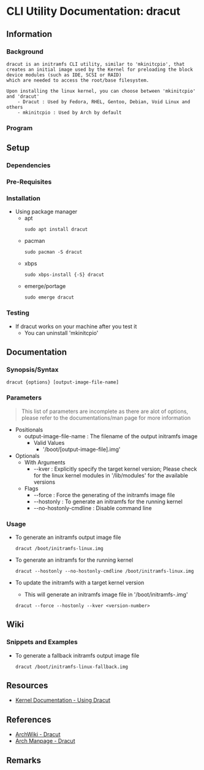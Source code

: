 # CLI Utility Documentation: dracut

## Information
### Background
```
dracut is an initramfs CLI utility, similar to 'mkinitcpio', that creates an initial image used by the Kernel for preloading the block device modules (such as IDE, SCSI or RAID)
which are needed to access the root/base filesystem.

Upon installing the linux kernel, you can choose between 'mkinitcpio' and 'dracut'
    - Dracut : Used by Fedora, RHEL, Gentoo, Debian, Void Linux and others
    - mkinitcpio : Used by Arch by default
```
### Program

## Setup
### Dependencies
### Pre-Requisites
### Installation
- Using package manager
    - apt
        ```console
        sudo apt install dracut
        ```
    - pacman
        ```console
        sudo pacman -S dracut
        ```
    - xbps
        ```console
        sudo xbps-install {-S} dracut
        ```
    - emerge/portage
        ```console
        sudo emerge dracut
        ```

### Testing
- If dracut works on your machine after you test it
    + You can uninstall 'mkinitcpio'

## Documentation

### Synopsis/Syntax
```console
dracut {options} [output-image-file-name]
```

### Parameters
> This list of parameters are incomplete as there are alot of options, please refer to the documentations/man page for more information
- Positionals
    - output-image-file-name : The filename of the output initramfs image
        - Valid Values
            + '/boot/[output-image-file].img'
- Optionals
    - With Arguments
        + --kver <kernel-version> : Explicitly specify the target kernel version; Please check for the linux kernel modules in '/lib/modules' for the available versions
    - Flags
        + --force : Force the generating of the initramfs image file
        + --hostonly : To generate an initramfs for the running kernel
        + --no-hostonly-cmdline : Disable command line

### Usage
- To generate an initramfs output image file
    ```console
    dracut /boot/initramfs-linux.img
    ```

- To generate an initramfs for the running kernel
    ```console
    dracut --hostonly --no-hostonly-cmdline /boot/initramfs-linux.img
    ```

- To update the initramfs with a target kernel version
    + This will generate an initramfs image file in '/boot/initramfs-<version>.img'
    ```console
    dracut --force --hostonly --kver <version-number>
    ```

## Wiki

### Snippets and Examples
- To generate a fallback initramfs output image file
    ```console
    dracut /boot/initramfs-linux-fallback.img
    ```

## Resources
+ [Kernel Documentation - Using Dracut](https://mirrors.edge.kernel.org/pub/linux/utils/boot/dracut/dracut.html)

## References
+ [ArchWiki - Dracut](https://wiki.archlinux.org/title/Dracut)
+ [Arch Manpage - Dracut](https://man.archlinux.org/man/dracut.8)

## Remarks

